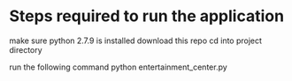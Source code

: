 # Steps required to run the application

make sure python 2.7.9 is installed
download this repo
cd into project directory

run the following command
python entertainment_center.py



